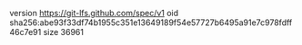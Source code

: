version https://git-lfs.github.com/spec/v1
oid sha256:abe93f33df74b1955c351e13649189f54e57727b6495a91e7c978fdff46c7e91
size 36961
